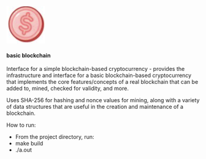 <img src="logo.png" width="100px"/> 

#### basic blockchain

Interface for a simple blockchain-based cryptocurrency - provides the infrastructure and interface for a basic blockchain-based cryptocurrency that implements the core features/concepts of a real blockchain that can be added to, mined, checked for validity, and more.    

Uses SHA-256 for hashing and nonce values for mining, along with a variety of data structures that are useful in the creation and maintenance of a blockchain.  

How to run:    
- From the project directory, run:
- make build
- ./a.out 

